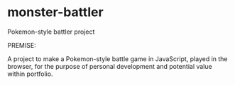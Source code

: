 # monster-battler
Pokemon-style battler project

PREMISE:

A project to make a Pokemon-style battle game in JavaScript, played in the browser,
for the purpose of personal development and potential value within portfolio.
